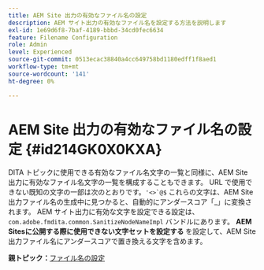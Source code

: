 ```yaml
---
title: AEM Site 出力の有効なファイル名の設定
description: AEM サイト出力の有効なファイル名を設定する方法を説明します
exl-id: 1e69d6f8-7baf-4189-bbbd-34cd0fec6634
feature: Filename Configuration
role: Admin
level: Experienced
source-git-commit: 0513ecac38840a4cc649758bd1180edff1f8aed1
workflow-type: tm+mt
source-wordcount: '141'
ht-degree: 0%

---
```


# AEM Site 出力の有効なファイル名の設定 {#id214GK0X0KXA}

DITA トピックに使用できる有効なファイル名文字の一覧と同様に、AEM Site 出力に有効なファイル名文字の一覧を構成することもできます。 URL で使用できない既知の文字の一部は次のとおりです。```'<>`@$``` これらの文字は、AEM Site 出力ファイル名の生成中に見つかると、自動的にアンダースコア「_」に変換されます。 AEM サイト出力に有効な文字を設定できる設定は、`com.adobe.fmdita.common.SanitizeNodeNameImpl` バンドルにあります。 **AEM Sitesに公開する際に使用できない文字セットを設定する** を設定して、AEM Site 出力ファイル名にアンダースコアで置き換える文字を含めます。

**親トピック：**&#x200B;[ ファイル名の設定 ](conf-file-names.md)
